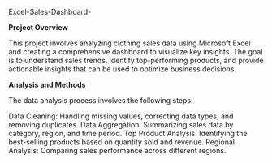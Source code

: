 Excel-Sales-Dashboard-

**Project Overview**

This project involves analyzing clothing sales data using Microsoft Excel and creating a comprehensive dashboard to visualize key insights. The goal is to understand sales trends, identify top-performing products, and provide actionable insights that can be used to optimize business decisions.

**Analysis and Methods**

The data analysis process involves the following steps:

Data Cleaning: Handling missing values, correcting data types, and removing duplicates.
Data Aggregation: Summarizing sales data by category, region, and time period.
Top Product Analysis: Identifying the best-selling products based on quantity sold and revenue.
Regional Analysis: Comparing sales performance across different regions.

